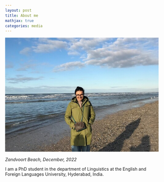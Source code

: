 ```yaml
---
layout: post
title: About me
mathjax: true
categories: media
---
```

![Netherlands](website_profile.jpg)

*Zandvoort Beach, December, 2022*

I am a PhD student in the department of Linguistics at the English and Foreign Languages University, Hyderabad, India. 
